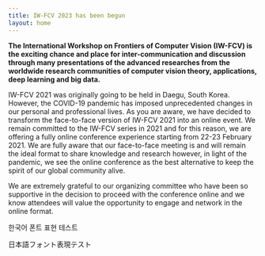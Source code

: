 ```yaml
---
title: IW-FCV 2023 has been begun
layout: home
---
```


**The International Workshop on Frontiers of Computer Vision (IW-FCV) is the exciting chance and place for inter-communication and discussion through many presentations of the advanced researches from the worldwide research communities of computer vision theory, applications, deep learning and big data.**  

IW-FCV 2021 was originally going to be held in Daegu, South Korea. However, the COVID-19 pandemic has imposed unprecedented changes in our personal and professional lives. As you are aware, we have decided to transform the face-to-face version of IW-FCV 2021 into an online event. We remain committed to the IW-FCV series in 2021 and for this reason, we are offering a fully online conference experience starting from 22-23 February 2021. We are fully aware that our face-to-face meeting is and will remain the ideal format to share knowledge and research however, in light of the pandemic, we see the online conference as the best alternative to keep the spirit of our global community alive.  

We are extremely grateful to our organizing committee who have been so supportive in the decision to proceed with the conference online and we know attendees will value the opportunity to engage and network in the online format.

한국어 폰트 표현 테스트

日本語フォント表現テスト